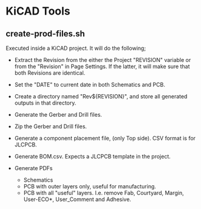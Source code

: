 # KiCAD Tools

## create-prod-files.sh
Executed inside a KiCAD project. It will do the following;

* Extract the Revision from the either the Project "REVISION" variable or from the "Revision" in Page Settings.
  If the latter, it will make sure that both Revisions are identical.
  
* Set the "DATE" to current date in both Schematics and PCB.

* Create a directory named "Rev${REVISION}", and store all generated outputs in that directory.

* Generate the Gerber and Drill files.

* Zip the Gerber and Drill files.

* Generate a component placement file, (only Top side). CSV format is for JLCPCB.

* Generate BOM.csv. Expects a JLCPCB template in the project.

* Generate PDFs
  * Schematics
  * PCB with outer layers only, useful for manufacturing.
  * PCB with all "useful" layers. I.e. remove Fab, Courtyard, Margin, User-ECO*, User_Comment and Adhesive.
  

  

